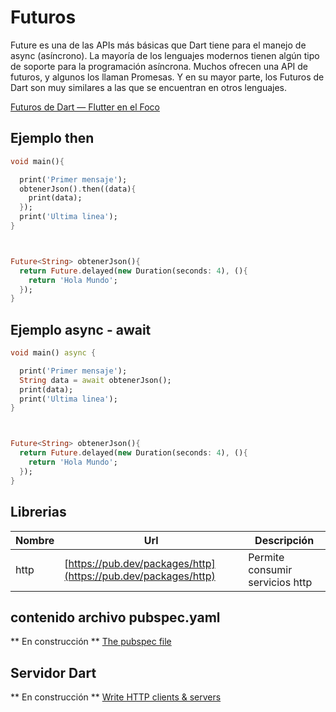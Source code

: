 # Futuros

Future es una de las APIs más básicas que Dart tiene para el manejo de async (asíncrono).
La mayoría de los lenguajes modernos tienen algún tipo de soporte para la programación asíncrona. Muchos ofrecen una API de futuros, y algunos los llaman Promesas. Y en su mayor parte, los Futuros de Dart son muy similares a las que se encuentran en otros lenguajes.

[Futuros de Dart — Flutter en el Foco](https://medium.com/comunidad-flutter/futuros-de-dart-flutter-en-el-foco-24c3f8399e35)

## Ejemplo then

```dart
void main(){

  print('Primer mensaje');
  obtenerJson().then((data){
    print(data);
  });
  print('Ultima linea');
}



Future<String> obtenerJson(){
  return Future.delayed(new Duration(seconds: 4), (){
    return 'Hola Mundo';
  });
}
```

## Ejemplo async - await

```dart
void main() async {

  print('Primer mensaje');
  String data = await obtenerJson();
  print(data);
  print('Ultima linea');
}



Future<String> obtenerJson(){
  return Future.delayed(new Duration(seconds: 4), (){
    return 'Hola Mundo';
  });
}
```

## Librerias

| Nombre | Url | Descripción |
| --- | --- | --- |
| http | [https://pub.dev/packages/http](https://pub.dev/packages/http) | Permite consumir servicios http |


## contenido archivo pubspec.yaml

** En construcción **
[The pubspec file](https://dart.dev/tools/pub/pubspec)
## Servidor Dart

** En construcción **
[Write HTTP clients & servers](https://dart.dev/tutorials/server/httpserver)
